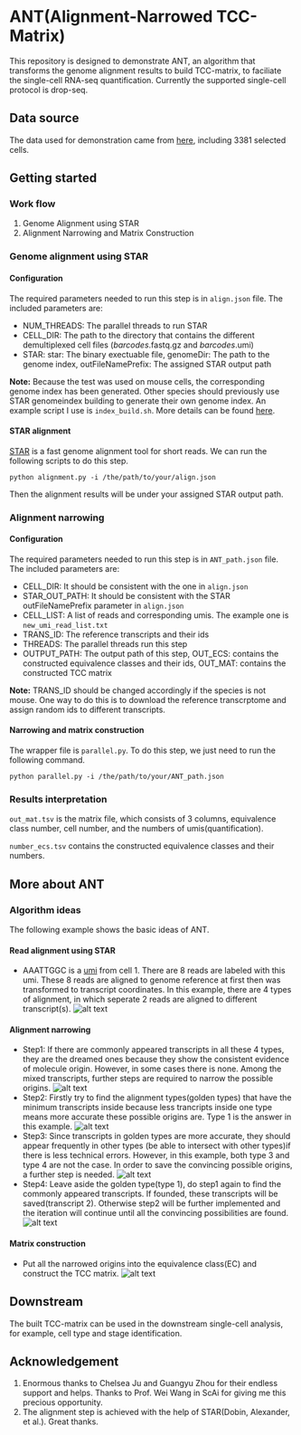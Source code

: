 ANT(Alignment-Narrowed TCC-Matrix)
=======
This repository is designed to demonstrate ANT, an algorithm that transforms the genome alignment results to build TCC-matrix, to faciliate the single-cell RNA-seq quantification. Currently the supported single-cell protocol is drop-seq.

Data source
----------
The data used for demonstration came from [here](https://www.ncbi.nlm.nih.gov/pubmed/29024657), including 3381 selected cells.

Getting started
----------
### Work flow
1. Genome Alignment using STAR
2. Alignment Narrowing and Matrix Construction

### Genome alignment using STAR

#### Configuration
The required parameters needed to run this step is in ```align.json``` file. The included parameters are:

* NUM_THREADS: The parallel threads to run STAR
* CELL_DIR: The path to the directory that contains the different demultiplexed cell files (*barcodes*.fastq.gz and *barcodes*.umi)
* STAR: star: The binary exectuable file, genomeDir: The path to the genome index, outFileNamePrefix: The assigned STAR output path

**Note:** Because the test was used on mouse cells, the corresponding genome index has been generated. Other species should previously use STAR genomeindex building to generate their own genome index. An example script I use is ```index_build.sh```. More details can be found [here](https://github.com/alexdobin/STAR).

#### STAR alignment
[STAR](https://academic.oup.com/bioinformatics/article/29/1/15/272537) is a fast genome alignment tool for short reads. We can run the following scripts to do this step.
```shell
python alignment.py -i /the/path/to/your/align.json
```
Then the alignment results will be under your assigned STAR output path.

### Alignment narrowing

#### Configuration
The required parameters needed to run this step is in ```ANT_path.json``` file. The included parameters are:

* CELL_DIR: It should be consistent with the one in ```align.json```
* STAR_OUT_PATH: It should be consistent with the STAR outFileNamePrefix parameter in ```align.json```
* CELL_LIST: A list of reads and corresponding umis. The example one is ```new_umi_read_list.txt```
* TRANS_ID: The reference transcripts and their ids
* THREADS: The parallel threads run this step
* OUTPUT_PATH: The output path of this step, OUT_ECS: contains the constructed equivalence classes and their ids, OUT_MAT: contains the constructed TCC matrix

**Note:** TRANS_ID should be changed accordingly if the species is not mouse. One way to do this is to download the reference transcrptome and assign random ids to different transcripts.

#### Narrowing and matrix construction
The wrapper file is ```parallel.py```. To do this step, we just need to run the following command.
```shell
python parallel.py -i /the/path/to/your/ANT_path.json
```
### Results interpretation
```out_mat.tsv``` is the matrix file, which consists of 3 columns, equivalence class number, cell number, and the numbers of umis(quantification).

```number_ecs.tsv``` contains the constructed equivalence classes and their numbers. 

More about ANT
-----------
### Algorithm ideas
The following example shows the basic ideas of ANT. 

#### Read alignment using STAR
* AAATTGGC is a [umi](https://en.wikipedia.org/wiki/Unique_molecular_identifier) from cell 1. There are 8 reads are labeled with this umi. These 8 reads are aligned to genome reference at first then was transformed to transcript coordinates. In this example, there are 4 types of alignment, in which seperate 2 reads are aligned to different transcript(s). 
![alt text](https://github.com/KevinBastianYang/ANT/blob/master/ANT/files/1.PNG)

#### Alignment narrowing
* Step1: If there are commonly appeared transcripts in all these 4 types, they are the dreamed ones because they show the consistent evidence of molecule origin. However, in some cases there is none. Among the mixed transcripts, further steps are required to narrow the 
possible origins.
![alt text](https://github.com/KevinBastianYang/ANT/blob/master/ANT/files/2.PNG)
* Step2: Firstly try to find the alignment types(golden types) that have the minimum transcripts inside because less trancripts inside one type means more accurate these possible origins are. Type 1 is the answer in this example.
![alt text](https://github.com/KevinBastianYang/ANT/blob/master/ANT/files/3.PNG)
* Step3: Since transcripts in golden types are more accurate, they should appear frequently in other types (be able to intersect with other types)if there is less technical errors. However, in this example, both type 3 and type 4 are not the case. In order to save the convincing possible origins, a further step is needed.
![alt text](https://github.com/KevinBastianYang/ANT/blob/master/ANT/files/4.PNG)
* Step4: Leave aside the golden type(type 1), do step1 again to find the commonly appeared transcripts. If founded, these transcripts will be saved(transcript 2). Otherwise step2 will be further implemented and the iteration will continue until all the convincing possibilities are found.
![alt text](https://github.com/KevinBastianYang/ANT/blob/master/ANT/files/5.PNG)

#### Matrix construction
* Put all the narrowed origins into the equivalence class(EC) and construct the TCC matrix.
![alt text](https://github.com/KevinBastianYang/ANT/blob/master/ANT/files/6.PNG)

Downstream
----------
The built TCC-matrix can be used in the downstream single-cell analysis, for example, cell type and stage identification.

Acknowledgement
----------
1. Enormous thanks to Chelsea Ju and Guangyu Zhou for their endless support and helps. Thanks to Prof. Wei Wang in ScAi for giving me this precious opportunity.
2. The alignment step is achieved with the help of STAR(Dobin, Alexander, et al.). Great thanks.
